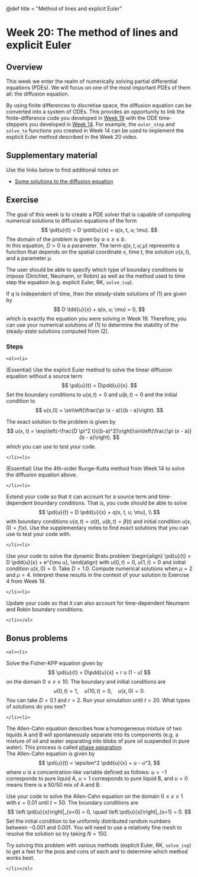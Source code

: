 @def title = "Method of lines and explicit Euler"

# Week 20: The method of lines and explicit Euler

## Overview

This week we enter the realm of numerically solving partial differential
equations (PDEs).  We will focus on one of the most important PDEs
of them all: the diffusion equation.  

By using finite differences to discretise space, the diffusion equation can be converted into a system of ODEs.  This provides an opportunity to link the finite-difference code you developed in [Week 19](/pdes/finite_diff) with the ODE time-steppers you developed in [Week 14](/odes/ivps).
For example, the `euler_step` and `solve_to` functions you created in Week 14 can be used to implement the explicit Euler method described in the Week 20 video.


## Supplementary material

Use the links below to find additional notes on

* [Some solutions to the diffusion equation](/pdes/diffusion_equation.pdf)


## Exercise

The goal of this week is to create a PDE solver that is
capable of computing numerical solutions to diffusion
equations of the form
$$
\pd{u}{t} = D \pdd{u}{x} + q(x, t, u; \mu).
$$
The domain of the problem is given by $a \leq x \leq b$.  
In this equation, $D > 0$ is a parameter.  The term $q(x, t, u; \mu)$
represents a function that depends on the spatial coordinate $x$,
time $t$, the solution $u(x, t)$, and a parameter $\mu$.  

The user should be able to specify which type of boundary conditions to impose (Dirichlet, Neumann, or Robin) as well as the method used to time step the equation (e.g. explicit Euler, RK, `solve_ivp`).

If $q$ is independent of time, then
the steady-state solutions of (1) are given by
$$
D \tdd{u}{x} + q(x, u; \mu) = 0,
$$
which is exactly the equation you were solving in Week 19.
Therefore, you can use your numerical solutions of (1) to
determine the stability of the steady-state solutions computed
from (2).

### Steps

~~~
<ol><li>
~~~

(Essential) Use the explicit Euler method to solve the linear diffusion equation without a source term
$$
\pd{u}{t} = D\pdd{u}{x}.
$$
Set the boundary conditions to
$u(a,t) = 0$ and $u(b,t) = 0$ and the initial condition to
$$
u(x,0) = \sin\left(\frac{\pi (x - a)}{b - a}\right).
$$



The exact solution to the problem is given by
$$
u(x, t) =  \exp\left(-\frac{D \pi^2 t}{(b-a)^2}\right)\sin\left(\frac{\pi (x - a)}{b - a}\right).
$$
which you can use to test your code.

~~~
</li><li>
~~~

(Essential) Use the 4th-order Runge-Kutta method from Week 14 to solve the diffusion equation above.  


~~~
</li><li>
~~~

Extend your code so that it can account for a source term and
time-dependent boundary conditions.  That is, you code should be
able to solve
$$
\pd{u}{t} = D \pdd{u}{x} + q(x, t, u; \mu), \\
$$
with boundary conditions $u(a, t) = \alpha(t)$,  $u(b,t) = \beta(t)$
and initial condition $u(x,0) = f(x)$.  Use the supplementary notes to find exact solutions that you can use to test your code with.

~~~
</li><li>
~~~

Use your code to solve the dynamic Bratu problem
\begin{align}
\pd{u}{t} = D \pdd{u}{x} + e^{\mu u},
\end{align}
with $u(0, t) = 0$,  $u(1,t) = 0$
and initial condition $u(x,0) = 0$.
Take $D = 1.0$.  Compute numerical solutions when $\mu = 2$ and $\mu = 4$.
Interpret these results in the context of your solution to Exercise 4 from Week 19.

~~~
</li><li>
~~~

Update your code so that it can also account for time-dependent Neumann and Robin boundary conditions.

~~~
</li></ol>
~~~

## Bonus problems

~~~
<ol><li>
~~~

Solve the Fisher-KPP equation given by
$$
\pd{u}{t} = D\pdd{u}{x} + r u (1 - u)
$$
on the domain $0 \leq x \leq 10$.  The boundary and initial conditions are
$$
u(0,t) = 1, \quad u(10,t) = 0, \quad u(x,0) = 0.
$$
You can take $D = 0.1$ and $r = 2$.  Run your simulation until $t = 20$.
What types of solutions do you see?

~~~
</li><li>
~~~
The Allen-Cahn equation describes how a homogeneous mixture of two liquids A and B will spontaneously separate into its components (e.g. a mixture of oil and water separating into blobs of pure oil suspended in pure water).  This process is called
[phase separation](https://en.wikipedia.org/wiki/Phase_separation).  
The Allen-Cahn equation is given by
$$
\pd{u}{t} = \epsilon^2 \pdd{u}{x} + u - u^3,
$$
where $u$ is a concentration-like variable defined as follows:
$u = -1$ corresponds to pure liquid A, $u = 1$ corresponds to pure liquid
B, and $u = 0$ means there is a 50/50 mix of A and B.  

Use your code to solve the Allen-Cahn equation on the domain $0 \leq x \leq 1$ with $\epsilon = 0.01$ until $t = 50$.  The boundary conditions are
$$
\left.\pd{u}{x}\right|_{x=0} = 0, \quad \left.\pd{u}{x}\right|_{x=1} = 0.
$$
Set the initial condition to be uniformly distributed random numbers between $-0.001$ and $0.001$.  You will need to use a relatively fine mesh to resolve the solution so try taking $N = 150$.

Try solving this problem with various methods (explicit Euler, RK, `solve_ivp`) to get a feel for the pros and cons of each and to determine which method works best.

~~~
</li></ol>
~~~
